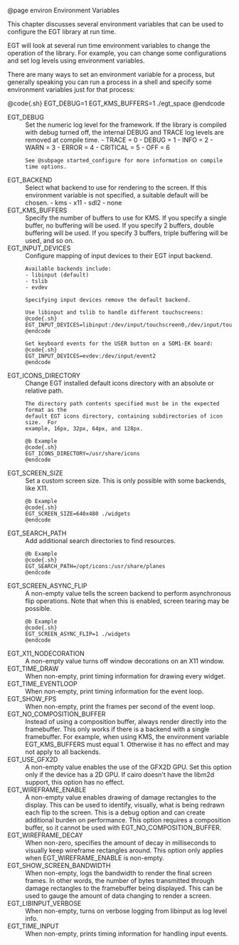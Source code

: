 @page environ Environment Variables

This chapter discusses several environment variables that can be used to
configure the EGT library at run time.

EGT will look at several run time environment variables to change the operation
of the library.  For example, you can change some configurations and set log
levels using environment variables.

There are many ways to set an environment variable for a process, but generally
speaking you can run a process in a shell and specify some environment
variables just for that process:

@code{.sh}
EGT_DEBUG=1 EGT_KMS_BUFFERS=1 ./egt_space
@endcode

<dl>
  <dt>EGT_DEBUG</dt>
  <dd>
    Set the numeric log level for the framework. If the library is compiled with
    debug turned off, the internal DEBUG and TRACE log levels are removed at
    compile time.
    - TRACE = 0
    - DEBUG = 1
    - INFO = 2
    - WARN = 3
    - ERROR = 4
    - CRITICAL = 5
    - OFF = 6

    See @subpage started_configure for more information on compile time options.

  </dd>

  <dt>EGT_BACKEND</dt>
  <dd>
    Select what backend to use for rendering to the screen.  If this environment
    variable is not specified, a suitable default will be chosen.
    - kms
    - x11
    - sdl2
    - none
  </dd>

  <dt>EGT_KMS_BUFFERS</dt>
  <dd>
    Specify the number of buffers to use for KMS.  If you specify a single
    buffer, no buffering will be used.  If you specify 2 buffers, double
    buffering will be used.  If you specify 3 buffers, triple buffering will be
    used, and so on.
  </dd>

  <dt>EGT_INPUT_DEVICES</dt>
  <dd>
    Configure mapping of input devices to their EGT input backend.

    Available backends include:
    - libinput (default)
    - tslib
    - evdev

    Specifying input devices remove the default backend.

    Use libinput and tslib to handle different touchscreens:
    @code{.sh}
    EGT_INPUT_DEVICES=libinput:/dev/input/touchscreen0,/dev/input/touchscreen1;tslib:/dev/input/touchscreen2
    @endcode

    Get keyboard events for the USER button on a SOM1-EK board:
    @code{.sh}
    EGT_INPUT_DEVICES=evdev:/dev/input/event2
    @endcode
  </dd>

  <dt>EGT_ICONS_DIRECTORY</dt>
  <dd>
    Change EGT installed default icons directory with an absolute or relative path.

    The directory path contents specified must be in the expected format as the
    default EGT icons directory, containing subdirectories of icon size.  For
    example, 16px, 32px, 64px, and 128px.

    @b Example
    @code{.sh}
    EGT_ICONS_DIRECTORY=/usr/share/icons
    @endcode
  </dd>

  <dt>EGT_SCREEN_SIZE</dt>
  <dd>
    Set a custom screen size.  This is only possible with some backends, like X11.

    @b Example
    @code{.sh}
    EGT_SCREEN_SIZE=640x480 ./widgets
    @endcode
  </dd>

  <dt>EGT_SEARCH_PATH</dt>
  <dd>
    Add additional search directories to find resources.

    @b Example
    @code{.sh}
    EGT_SEARCH_PATH=/opt/icons:/usr/share/planes
    @endcode
  </dd>

  <dt>EGT_SCREEN_ASYNC_FLIP</dt>
  <dd>
    A non-empty value tells the screen backend to perform asynchronous flip
    operations.  Note that when this is enabled, screen tearing may be possible.

    @b Example
    @code{.sh}
    EGT_SCREEN_ASYNC_FLIP=1 ./widgets
    @endcode
  </dd>

  <dt>EGT_X11_NODECORATION</dt>
  <dd>
    A non-empty value turns off window decorations on an X11 window.
  </dd>

  <dt>EGT_TIME_DRAW</dt>
  <dd>
    When non-empty, print timing information for drawing every widget.
  </dd>

  <dt>EGT_TIME_EVENTLOOP</dt>
  <dd>
    When non-empty, print timing information for the event loop.
  </dd>

  <dt>EGT_SHOW_FPS</dt>
  <dd>
    When non-empty, print the frames per second of the event loop.
  </dd>

  <dt>EGT_NO_COMPOSITION_BUFFER</dt>
  <dd>
    Instead of using a composition buffer, always render directly into the
    framebuffer. This only works if there is a backend with a single
    framebuffer.  For example, when using KMS, the environment variable
    EGT_KMS_BUFFERS must equal 1.  Otherwise it has no effect and may not apply to
    all backends.
  </dd>

  <dt>EGT_USE_GFX2D</dt>
  <dd>
    A non-empty value enables the use of the GFX2D GPU. Set this option only if
    the device has a 2D GPU. If cairo doesn't have the libm2d support, this
    option has no effect.
  </dd>

  <dt>EGT_WIREFRAME_ENABLE</dt>
  <dd>
    A non-empty value enables drawing of damage rectangles to the display.  This
    can be used to identify, visually, what is being redrawn each flip to the
    screen.  This is a debug option and can create additional burden on
    performance.  This option requires a composition buffer, so it cannot be
    used with EGT_NO_COMPOSITION_BUFFER.
  </dd>

  <dt>EGT_WIREFRAME_DECAY</dt>
  <dd>
    When non-zero, specifies the amount of decay in milliseconds to visually
    keep wireframe rectangles around.  This option only applies when
    EGT_WIREFRAME_ENABLE is non-empty.
  </dd>

  <dt>EGT_SHOW_SCREEN_BANDWIDTH</dt>
  <dd>
    When non-empty, logs the bandwidth to render the final screen frames.  In
    other words, the number of bytes transmitted through damage rectangles to
    the framebuffer being displayed. This can be used to gauge the amount of
    data changing to render a screen.
  </dd>

  <dt>EGT_LIBINPUT_VERBOSE</dt>
  <dd>
    When non-empty, turns on verbose logging from libinput as log level info.
  </dd>

  <dt>EGT_TIME_INPUT</dt>
  <dd>
    When non-empty, prints timing information for handling input events.
  </dd>

</dl>
